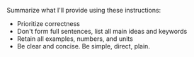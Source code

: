 ---
---

Summarize what I'll provide using these instructions:
- Prioritize correctness
- Don't form full sentences, list all main ideas and keywords
- Retain all examples, numbers, and units  
- Be clear and concise. Be simple, direct, plain. 




